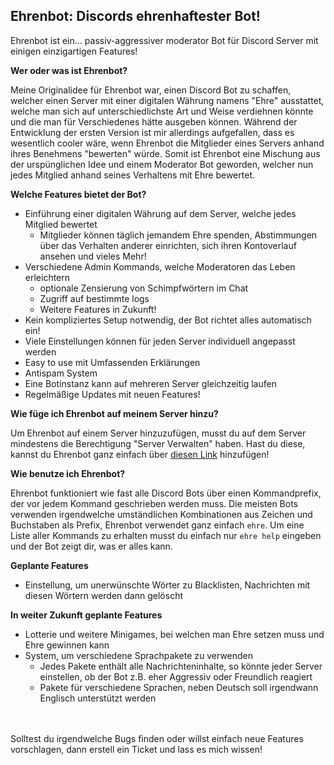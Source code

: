 ## Ehrenbot: Discords ehrenhaftester Bot!
Ehrenbot ist ein... passiv-aggressiver moderator Bot für Discord Server mit einigen einzigartigen Features!


**Wer oder was ist Ehrenbot?**

Meine Originalidee für Ehrenbot war, einen Discord Bot zu schaffen, welcher einen Server mit einer digitalen Währung namens "Ehre" ausstattet, welche man sich auf unterschiedlichste Art und Weise verdiehnen könnte und die man für Verschiedenes hätte ausgeben können. Während der Entwicklung der ersten Version ist mir allerdings aufgefallen, dass es wesentlich cooler wäre, wenn Ehrenbot die Mitglieder eines Servers anhand ihres Benehmens "bewerten" würde. Somit ist Ehrenbot eine Mischung aus der urspünglichen Idee und einem Moderator Bot geworden, welcher nun jedes Mitglied anhand seines Verhaltens mit Ehre bewertet. 

**Welche Features bietet der Bot?**

* Einführung einer digitalen Währung auf dem Server, welche jedes Mitglied bewertet
  * Mitglieder können täglich jemandem Ehre spenden, Abstimmungen über das Verhalten anderer einrichten, sich ihren Kontoverlauf ansehen und vieles Mehr!
* Verschiedene Admin Kommands, welche Moderatoren das Leben erleichtern
  * optionale Zensierung von Schimpfwörtern im Chat
  * Zugriff auf bestimmte logs
  * Weitere Features in Zukunft!
* Kein kompliziertes Setup notwendig, der Bot richtet alles automatisch ein!
* Viele Einstellungen können für jeden Server individuell angepasst werden
* Easy to use mit Umfassenden Erklärungen
* Antispam System
* Eine Botinstanz kann auf mehreren Server gleichzeitig laufen
* Regelmäßige Updates mit neuen Features!

**Wie füge ich Ehrenbot auf meinem Server hinzu?**

Um Ehrenbot auf einem Server hinzuzufügen, musst du auf dem Server mindestens die Berechtigung "Server Verwalten" haben. Hast du diese, kannst du Ehrenbot ganz einfach über [diesen Link](https://discord.com/api/oauth2/authorize?client_id=733037111258775582&permissions=8&scope=bot "Ehrenbot hinzufügen") hinzufügen!

**Wie benutze ich Ehrenbot?**

Ehrenbot funktioniert wie fast alle Discord Bots über einen Kommandprefix, der vor jedem Kommand geschrieben werden muss. Die meisten Bots verwenden irgendwelche umständlichen Kombinationen aus Zeichen und Buchstaben als Prefix, Ehrenbot verwendet ganz einfach `ehre`. Um eine Liste aller Kommands zu erhalten musst du einfach nur `ehre help` eingeben und der Bot zeigt dir, was er alles kann.


**Geplante Features**

* Einstellung, um unerwünschte Wörter zu Blacklisten, Nachrichten mit diesen Wörtern werden dann gelöscht

**In weiter Zukunft geplante Features**

* Lotterie und weitere Minigames, bei welchen man Ehre setzen muss und Ehre gewinnen kann
* System, um verschiedene Sprachpakete zu verwenden
  * Jedes Pakete enthält alle Nachrichteninhalte, so könnte jeder Server einstellen, ob der Bot z.B. eher Aggressiv oder Freundlich reagiert
  * Pakete für verschiedene Sprachen, neben Deutsch soll irgendwann Englisch unterstützt werden
  
\
\
Solltest du irgendwelche Bugs finden oder willst einfach neue Features vorschlagen, dann erstell ein Ticket und lass es mich wissen!
